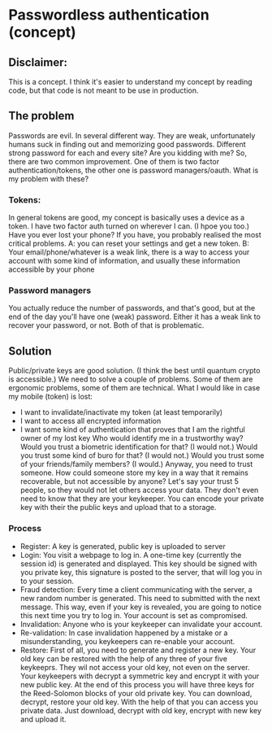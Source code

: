 # Passwordless authentication (concept)
## Disclaimer:
This is a concept. I think it's easier to understand my concept by reading code, but that code is not meant to be use in production.
## The problem
Passwords are evil. In several different way. They are weak, unfortunately humans suck in finding out and memorizing good passwords. Different strong password for each and every site? Are you kidding with me? So, there are two common improvement. One of them is two factor authentication/tokens, the other one is password managers/oauth. What is my problem with these?
### Tokens:
In general tokens are good, my concept is basically uses a device as a token. I have two factor auth turned on wherever I can. (I hpoe you too.) Have you ever lost your phone? If you have, you probably realised the most critical problems. A: you can reset your settings and get a new token. B: Your email/phone/whatever is a weak link, there is a way to access your account with some kind of information, and usually these information accessible by your phone
### Password managers
You actually reduce the number of passwords, and that's good, but at the end of the day you'll have one (weak) password. Either it has a weak link to recover your password, or not. Both of that is problematic. 
## Solution
Public/private keys are good solution. (I think the best until quantum crypto is accessible.) We need to solve a couple of problems. Some of them are ergonomic problems, some of them are technical. What I would like in case my mobile (token) is lost:
* I want to invalidate/inactivate my token (at least temporarily)
* I want to access all encrypted information
* I want some kind of authentication that proves that I am the rightful owner of my lost key
Who would identify me in a trustworthy way? Would you trust a biometric identification for that? (I would not.) Would you trust some kind of buro for that? (I would not.) Would you trust some of your friends/family members? (I would.) Anyway, you need to trust someone.
How could someone store my key in a way that it remains recoverable, but not accessible by anyone? Let's say your trust 5 people, so they would not let others access your data. They don't even need to know that they are your keykeeper. You can encode your private key with their the public keys and upload that to a storage. 
### Process
* Register: A key is generated, public key is uploaded to server
* Login: You visit a webpage to log in. A one-time key (currently the session id) is generated and displayed. This key should be signed with you private key, this signature is posted to the server, that will log you in to your session.
* Fraud detection: Every time a client communicating with the server, a new random number is generated. This need to submitted with the next message. This way, even if your key is revealed, you are going to notice this next time you try to log in. Your account is set as compromised.
* Invalidation: Anyone who is your keykeeper can invalidate your account.
* Re-validation: In case invalidation happened by a mistake or a misunderstanding, you keykeepers can re-enable your account.
* Restore: First of all, you need to generate and register a new key. Your old key can be restored with the help of any three of your five keykeeprs. They wil not access your old key, not even on the server. Your keykeepers with decrypt a symmetric key and encrypt it with your new public key. At the end of this process you will have three keys for the Reed-Solomon blocks of your old private key. You can download, decrypt, restore your old key. With the help of that you can access you private data. Just download, decrypt with old key, encrypt with new key and upload it.
